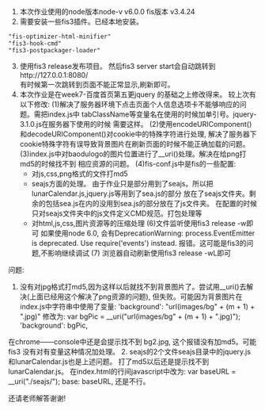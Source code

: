 1. 本次作业使用的node版本node-v  v6.0.0
                                        fis版本  v3.4.24
2. 需要安装一些fis3插件。已经本地安装。
```
"fis-optimizer-html-minifier"
"fis3-hook-cmd"
"fis3-postpackager-loader"
```
3. 使用fis3 release发布项目。
然后fis3 server start会自动跳转到http://127.0.0.1:8080/  
有时候第一次跳转到页面不能正常显示,刷新即可。
4. 本次作业是在week7-百度首页第五更jquery 的基础之上修改得来。
较上次有以下修改:
(1)解决了服务器环境下点击页面个人信息选项卡不能够响应的问题。需把index.js中
tabClassName等变量名在使用的时候加单引号。jquery-3.1.0.js在服务器下使用的时候
需要这样。
(2)使用encodeURIComponent()和decodeURIComponent()对cookie中的特殊字符进行处理,
解决了服务器下cookie特殊字符有误导致背景图片在刷新页面的时候不能正确加载的问题。
(3)index.js中对baodulogo的图片位置进行了__uri()处理。解决在给png打md5的时候找不到
相应资源的问题。
(4)fis-conf.js中是fis的一些配置:
   * 对js,css,png格式的文件打md5
   * seajs方面的处理。
   由于作业只是部分用到了seajs。所以把lunarCalendar.js,jquery.js等用到了sea.js的部分
   放在了seajs文件夹。剩余的包括sea.js在内的没用到sea.js的部分放在了js文件夹。
   在配置的时候只对seajs文件夹中的js文件定义CMD规范。打包处理等
   * 对html,js,css,图片资源等的压缩处理
(6)文件监听使用fis3 release -w即可
如果使用node 6.0, 会有DeprecationWarning: process.EventEmitter is deprecated. Use require('events') instead.
报错。这可能是fis3的问题,不影响继续调试
(7) 浏览器自动刷新使用fis3 release -wL即可

问题:
1. 没有对jpg格式打md5,因为这样以后就找不到背景图片了。尝试用__uri()去解决(上面已经用这个解决了png资源的问题),
但失败。可能因为背景图片在index.js中字符串中使用了变量:
'background': "url(images/bg" + (m + 1) + ".jpg)"
修改为:
var bgPic = __uri("url(images/bg" + (m + 1) + ".jpg)");
'background': bgPic,

在chrome——console中还是会提示找不到 bg2.jpg, 这个报错没有加md5。可能fis3
没有对有变量这种情况加处理。
2. seajs的2个文件seajs目录中的jquery.js和lunarCalendar.js也是上述问题。
打了md5以后还是提示找不到lunarCalendar.js。
在index.html的行间javascript中改为:
var baseURL = __uri("./seajs/");
base: baseURL,  还是不行。

还请老师解答谢谢!



